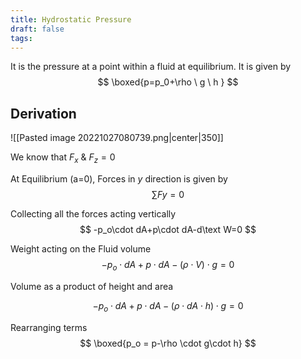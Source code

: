 ```yaml
---
title: Hydrostatic Pressure
draft: false
tags:
---
```

  


It is the pressure at a point within a fluid at equilibrium. It is given by 
$$
\boxed{p=p_0+\rho \ g \ h }
$$

## Derivation 

![[Pasted image 20221027080739.png|center|350]]

We know that $F_x \ \& \ F_z=0$ 

At Equilibrium (a=0), Forces in $y$ direction is given by
$$
\sum Fy = 0
$$

Collecting all the forces acting vertically
$$
-p_o\cdot dA+p\cdot dA-d\text W=0
$$

Weight acting on the Fluid volume 
$$
-p_o\cdot dA+p\cdot dA-(\rho\cdot V)\cdot g=0
$$

Volume as a product of height and area

$$
-p_o\cdot dA+p\cdot dA-(\rho\cdot dA\cdot h)\cdot g=0
$$

Rearranging terms
$$
\boxed{p_o = p-\rho \cdot g\cdot h}
$$

